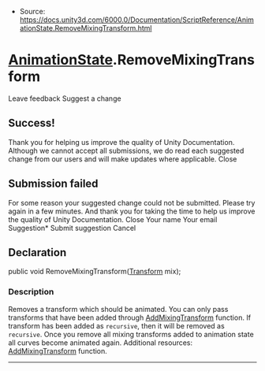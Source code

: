 * Source: https://docs.unity3d.com/6000.0/Documentation/ScriptReference/AnimationState.RemoveMixingTransform.html

#  [AnimationState](https://docs.unity3d.com/6000.0/Documentation/ScriptReference/AnimationState.html).RemoveMixingTransform
Leave feedback
Suggest a change
## Success!
Thank you for helping us improve the quality of Unity Documentation. Although we cannot accept all submissions, we do read each suggested change from our users and will make updates where applicable.
Close
## Submission failed
For some reason your suggested change could not be submitted. Please <a>try again</a> in a few minutes. And thank you for taking the time to help us improve the quality of Unity Documentation.
Close
Your name Your email Suggestion* Submit suggestion
Cancel
## Declaration
public void RemoveMixingTransform([Transform](https://docs.unity3d.com/6000.0/Documentation/ScriptReference/Transform.html) mix); 
### Description
Removes a transform which should be animated.
You can only pass transforms that have been added through [AddMixingTransform](https://docs.unity3d.com/6000.0/Documentation/ScriptReference/AnimationState.AddMixingTransform.html) function. If transform has been added as `recursive`, then it will be removed as `recursive`. Once you remove all mixing transforms added to animation state all curves become animated again. Additional resources: [AddMixingTransform](https://docs.unity3d.com/6000.0/Documentation/ScriptReference/AnimationState.AddMixingTransform.html) function.
* * *
